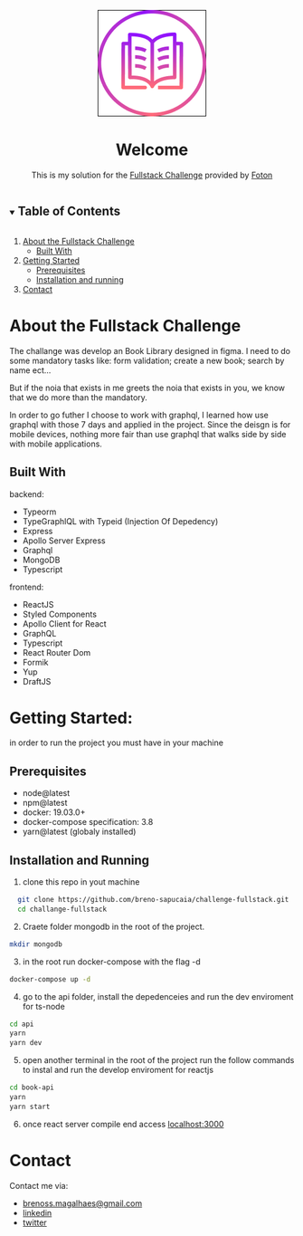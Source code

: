 <p align="center">
  <img src="https://github.com/breno-sapucaia/challenge-fullstack/blob/main/book-ui/public/logo192.png" />
</p>
<h1 align="center">Welcome</h1>
<p align="center">This is my solution for the <a href="https://github.com/FotonTech/fullstack-challenge">Fullstack Challenge</a> provided by <a href="https://fotontech.io/">Foton</a></p>


<details open="open">
  <summary><h2 style="display: inline-block">Table of Contents</h2></summary>
  <ol>
    <li>
      <a href="#about-the-fullstack-challenge">About the Fullstack Challenge</a>
      <ul>
        <li><a href="#built-with">Built With</a></li>
      </ul>
    </li>
    <li>
      <a href="#getting-started">Getting Started</a>
      <ul>
        <li><a href="#prerequisites">Prerequisites</a></li>
        <li><a href="#installation-and-running">Installation and running</a></li>
      </ul>
    <li><a href="#contact">Contact</a></li>
  </ol>
</details>

# About the Fullstack Challenge
The challange was develop an Book Library designed in figma.
I need to do some mandatory tasks like: form validation; create a new book; search by name ect...

But if the noia that exists in me greets the noia that exists in you, we know that we do more than the mandatory.

In order to go futher I choose to work with graphql, I learned how use graphql with those 7 days and applied in the project.
Since the deisgn is for mobile devices, nothing more fair than use graphql that walks side by side with mobile applications.

## Built With

backend: 
- Typeorm 
- TypeGraphlQL with Typeid (Injection Of Depedency)
- Express
- Apollo Server Express
- Graphql
- MongoDB
- Typescript

frontend:
- ReactJS
- Styled Components
- Apollo Client for React
- GraphQL
- Typescript
- React Router Dom
- Formik
- Yup
- DraftJS
 

# Getting Started:
in order to run the project you must have in your machine

## Prerequisites
- node@latest
- npm@latest
- docker: 	19.03.0+
- docker-compose specification: 3.8
- yarn@latest (globaly installed)

## Installation and Running


1. clone this repo in yout machine
```sh
  git clone https://github.com/breno-sapucaia/challenge-fullstack.git
  cd challange-fullstack
```
2. Craete folder mongodb in the root of the project.
```sh
mkdir mongodb
```
3. in the root run docker-compose with the flag -d 
```sh
docker-compose up -d
```
4. go to the api folder, install the depedenceies and run the dev enviroment for ts-node
```sh
cd api
yarn
yarn dev
```
5. open another terminal in the root of the project run the follow commands to instal and run the develop enviroment for reactjs
```sh
cd book-api
yarn
yarn start
```
6. once react server compile end access [localhost:3000](http://localhost:3000/)

# Contact
Contact me via:
- <a href="mailto:brenoss.magalhaes@gmail.com">brenoss.magalhaes@gmail.com</a>
- [linkedin](https://www.linkedin.com/in/breno-sapucaia/)
- [twitter](https://twitter.com/sapu_io)



